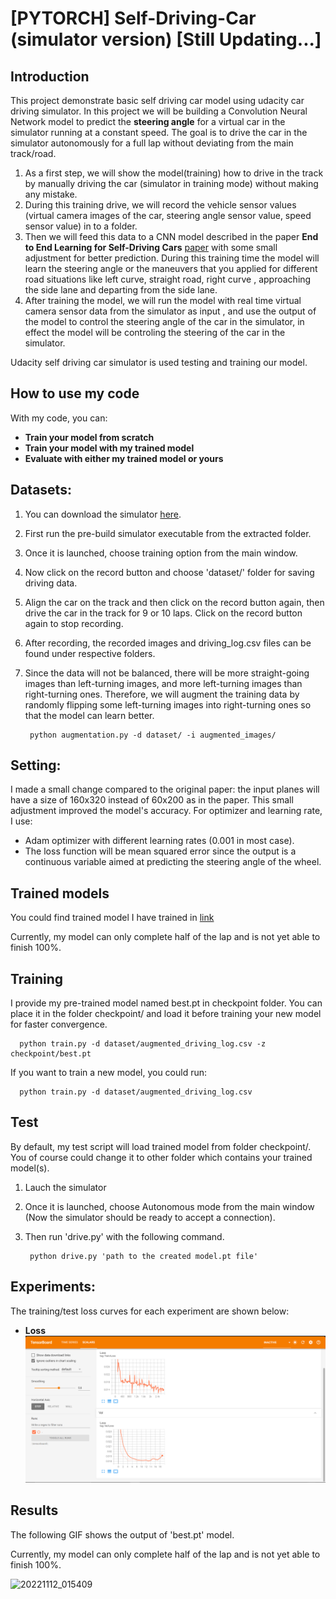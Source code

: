 # [PYTORCH] Self-Driving-Car (simulator version) [Still Updating...]

## Introduction

This project demonstrate basic self driving car model using udacity car driving simulator. In this project we will be building a Convolution Neural Network model to predict the **steering angle** for a virtual car in the simulator running at a constant speed. The goal is to drive the car in the simulator autonomously for a full lap without deviating from the main track/road. 

1. As a first step, we will show the model(training) how to drive in the track by manually driving the car (simulator in training mode) without making any mistake.
2. During this training drive, we will record the vehicle sensor values (virtual camera images of the car, steering angle sensor value, speed sensor value) in to a folder.
3. Then we will feed this data to a CNN model described in the paper **End to End Learning for Self-Driving Cars** [paper](https://images.nvidia.com/content/tegra/automotive/images/2016/solutions/pdf/end-to-end-dl-using-px.pdf) with some small adjustment for better prediction. During this training time the model will learn the steering angle or the maneuvers that you applied for different road situations like left curve, straight road, right curve , approaching the side lane and departing from the side lane. 
4. After training the model, we will run the model with real time virtual camera sensor data from the simulator as input , and use the output of the model to control the steering angle of the car in the simulator, in effect the model will be controling the steering of the car in the simulator.


Udacity self driving car simulator is used testing and training our model.

 
## How to use my code

With my code, you can:
* **Train your model from scratch**
* **Train your model with my trained model**
* **Evaluate with either my trained model or yours**

## Datasets:

1. You can download the simulator [here](https://github.com/udacity/self-driving-car-sim/tree/v1.45).
2. First run the pre-build simulator executable from the extracted folder.
3. Once it is launched, choose training option from the main window.
4. Now click on the record button and choose 'dataset/' folder for saving driving data.
5. Align the car on the track and then click on the record button again, then drive the car in the track for 9 or 10 laps. Click on the record button again to stop recording.
6. After recording, the recorded images and driving_log.csv files can be found under respective folders.
7. Since the data will not be balanced, there will be more straight-going images than left-turning images, and more left-turning images than right-turning ones. Therefore, we will augment the training data by randomly flipping some left-turning images into right-turning ones so that the model can learn better.

        python augmentation.py -d dataset/ -i augmented_images/ 

## Setting:

I made a small change compared to the original paper: the input planes will have a size of 160x320 instead of 60x200 as in the paper. This small adjustment improved the model's accuracy. For optimizer and learning rate, I use:

* Adam optimizer with different learning rates (0.001 in most case).
* The loss function will be mean squared error since the output is a continuous variable aimed at predicting the steering angle of the wheel.

## Trained models

You could find trained model I have trained in [link](https://drive.google.com/drive/folders/1AfqrugVAcFHUq4GnXcwU8K0W5qufQEUi?usp=sharing)

Currently, my model can only complete half of the lap and is not yet able to finish 100%.
## Training

I provide my pre-trained model named best.pt in checkpoint folder. You can place it in the folder checkpoint/ and load it before training your new model for faster convergence.

      python train.py -d dataset/augmented_driving_log.csv -z checkpoint/best.pt

If you want to train a new model, you could run:

      python train.py -d dataset/augmented_driving_log.csv

## Test

By default, my test script will load trained model from folder checkpoint/. You of course could change it to other folder which contains your trained model(s).

1. Lauch the simulator 

2. Once it is launched, choose Autonomous mode from the main window (Now the simulator should be ready to accept a connection).

3. Then run 'drive.py' with the following command.

        python drive.py 'path to the created model.pt file'

## Experiments:

The training/test loss curves for each experiment are shown below:

- **Loss**
![train_loss](demo/tensorboard.png)

## Results

The following GIF shows the output of 'best.pt' model.   

Currently, my model can only complete half of the lap and is not yet able to finish 100%.

![20221112_015409](demo/demo.gif)
